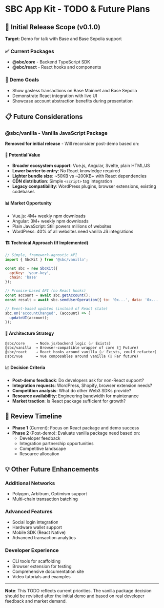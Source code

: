 # SBC App Kit - TODO & Future Plans

## 🚀 Initial Release Scope (v0.1.0)

**Target**: Demo for talk with Base and Base Sepolia support

### ✅ Current Packages

- **@sbc/core** - Backend TypeScript SDK
- **@sbc/react** - React hooks and components

### 🎯 Demo Goals

- Show gasless transactions on Base Mainnet and Base Sepolia
- Demonstrate React integration with live UI
- Showcase account abstraction benefits during presentation

## 📋 Future Considerations

### @sbc/vanilla - Vanilla JavaScript Package

**Removed for initial release** - Will reconsider post-demo based on:

#### 🎯 **Potential Value**

- **Broader ecosystem support**: Vue.js, Angular, Svelte, plain HTML/JS
- **Lower barrier to entry**: No React knowledge required
- **Lighter bundle size**: ~50KB vs ~200KB+ with React dependencies
- **CDN distribution**: Simple `<script>` tag integration
- **Legacy compatibility**: WordPress plugins, browser extensions, existing codebases

#### 📊 **Market Opportunity**

- Vue.js: 4M+ weekly npm downloads
- Angular: 3M+ weekly npm downloads  
- Plain JavaScript: Still powers millions of websites
- WordPress: 40% of all websites need vanilla JS integrations

#### 🏗️ **Technical Approach (If Implemented)**

```javascript
// Simple, framework-agnostic API
import { SbcKit } from '@sbc/vanilla';

const sbc = new SbcKit({
  apiKey: 'your-key',
  chain: 'base'
});

// Promise-based API (no React hooks)
const account = await sbc.getAccount();
const result = await sbc.sendUserOperation({ to: '0x...', data: '0x...' });

// Event-based updates (instead of React state)
sbc.on('accountChanged', (account) => {
  updateUI(account);
});
```

#### 🎨 **Architecture Strategy**

```text
@sbc/core     → Node.js/backend logic (✅ Exists)
@sbc/vanilla  → Browser-compatible wrapper of core (🤔 Future)
@sbc/react    → React hooks around vanilla (✅ Exists, could refactor)
@sbc/vue      → Vue composables around vanilla (🔮 Far future)
```

#### 📈 **Decision Criteria**

- **Post-demo feedback**: Do developers ask for non-React support?
- **Integration requests**: WordPress, Shopify, browser extension needs?
- **Competition analysis**: What do other Web3 SDKs provide?
- **Resource availability**: Engineering bandwidth for maintenance
- **Market traction**: Is React package sufficient for growth?

## 🔄 **Review Timeline**

- **Phase 1** (Current): Focus on React package and demo success
- **Phase 2** (Post-demo): Evaluate vanilla package need based on:
  - Developer feedback
  - Integration partnership opportunities  
  - Competitive landscape
  - Resource allocation

## 💡 **Other Future Enhancements**

### Additional Networks

- Polygon, Arbitrum, Optimism support
- Multi-chain transaction batching

### Advanced Features  

- Social login integration
- Hardware wallet support
- Mobile SDK (React Native)
- Advanced transaction analytics

### Developer Experience

- CLI tools for scaffolding
- Browser extension for testing
- Comprehensive documentation site
- Video tutorials and examples

---

**Note**: This TODO reflects current priorities. The vanilla package decision should be revisited after the initial demo and based on real developer feedback and market demand.
